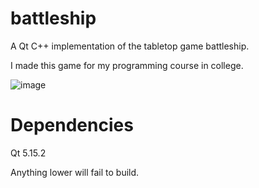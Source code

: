 # battleship

A Qt C++ implementation of the tabletop game battleship.

I made this game for my programming course in college.

![image](https://user-images.githubusercontent.com/64061670/165127467-8d13caff-1689-4f02-bee7-409861751fed.png)

# Dependencies

Qt 5.15.2

Anything lower will fail to build.

